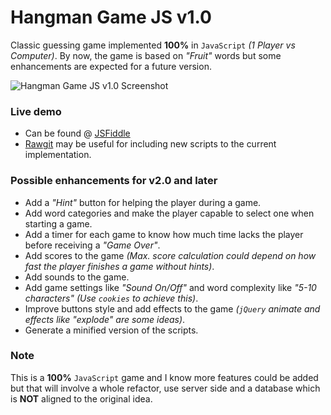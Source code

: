 # Hangman Game JS v1.0
Classic guessing game implemented **100%** in `JavaScript` *(1 Player vs Computer)*. By now, the game is based on *"Fruit"* words but some enhancements are expected for a future version.

![Hangman Game JS v1.0 Screenshot](https://cloud.githubusercontent.com/assets/11019675/6218516/b4b9066c-b5ec-11e4-8b00-a915e49d5d6d.PNG)

### Live demo
- Can be found @ [JSFiddle](http://jsfiddle.net/oscarj24/97r1n2ct/)
- [Rawgit](http://rawgit.com/) may be useful for including new scripts to the current implementation.

### Possible enhancements for v2.0 and later

- Add a *"Hint"* button for helping the player during a game.
- Add word categories and make the player capable to select one when starting a game.
- Add a timer for each game to know how much time lacks the player before receiving a *"Game Over"*.
- Add scores to the game *(Max. score calculation could depend on how fast the player finishes a game without hints)*.
- Add sounds to the game.
- Add game settings like *"Sound On/Off"* and word complexity like *"5-10 characters" (Use `cookies` to achieve this)*.
- Improve buttons style and add effects to the game *(`jQuery` animate and effects like "explode" are some ideas)*.
- Generate a minified version of the scripts.

### Note
This is a **100%** `JavaScript` game and I know more features could be added but that will involve a whole refactor, use server side and a database which is **NOT** aligned to the original idea.
